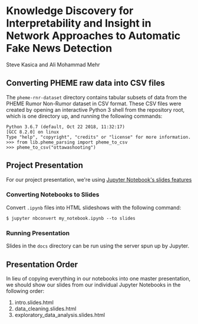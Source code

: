 # Knowledge Discovery for Interpretability and Insight in Network Approaches to Automatic Fake News Detection

Steve Kasica and Ali Mohammad Mehr

## Converting PHEME raw data into CSV files
The `pheme-rnr-dataset` directory contains tabular subsets of data from the PHEME Rumor Non-Rumor dataset in CSV format. These CSV files were created by opening an interactive Python 3 shell from the repository root, which is one directory up, and running the following commands:

```
Python 3.6.7 (default, Oct 22 2018, 11:32:17)
[GCC 8.2.0] on linux
Type "help", "copyright", "credits" or "license" for more information.
>>> from lib.pheme_parsing import pheme_to_csv
>>> pheme_to_csv("ottawashooting")
```

## Project Presentation

For our project presentation, we're using [Jupyter Notebook's slides features](https://medium.com/@mjspeck/presenting-code-using-jupyter-notebook-slides-a8a3c3b59d67)

### Converting Notebooks to Slides

Convert `.ipynb` files into HTML slideshows with the following command:

```
$ jupyter nbconvert my_notebook.ipynb --to slides
```

### Running Presentation

Slides in the `docs` directory can be run using the server spun up by Jupyter.

## Presentation Order
In lieu of copying everything in our notebooks into one master presentation, we should show our slides from our individual Jupyter Notebooks in the following order:

1. intro.slides.html
2. data_cleaning.slides.html
3. exploratory_data_analysis.slides.html
